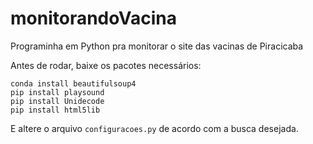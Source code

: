 # monitorandoVacina
Programinha em Python pra monitorar o site das vacinas de Piracicaba

Antes de rodar, baixe os pacotes necessários:

```
conda install beautifulsoup4
pip install playsound
pip install Unidecode
pip install html5lib

```

E altere o arquivo ```configuracoes.py``` de acordo com a busca desejada.